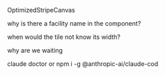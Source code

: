 
OptimizedStripeCanvas

why is there a facility name in the component?

when would the tile not know its width?

why are we waiting

claude doctor or npm i -g @anthropic-ai/claude-cod

